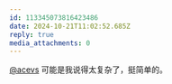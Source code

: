 ```yaml
---
id: 113345073816423486
date: 2024-10-21T11:02:52.685Z
reply: true
media_attachments: 0
---
```


[@acevs](https://mastodon.social/@acevs) 可能是我说得太复杂了，挺简单的。

